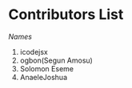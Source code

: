 # Contributors List 

*Names*

1. icodejsx  
2. ogbon(Segun Amosu)
3. Solomon Eseme
4. AnaeleJoshua

